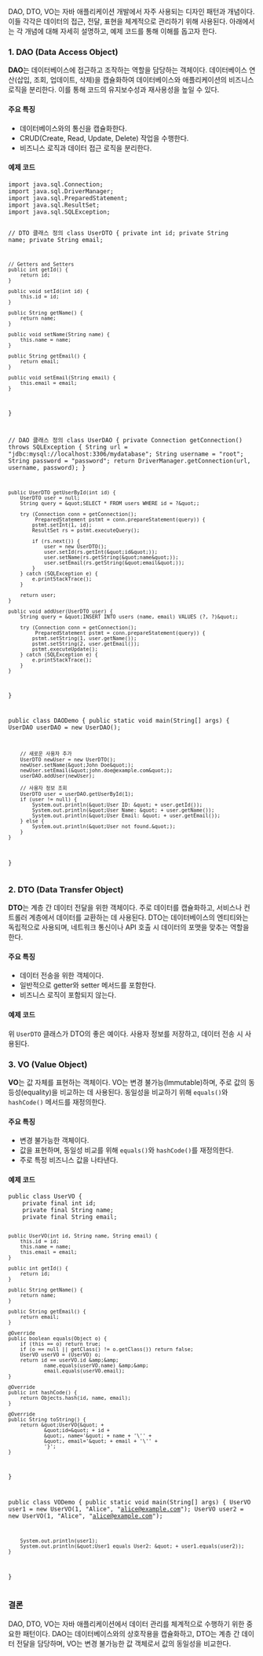 <p>DAO, DTO, VO는 자바 애플리케이션 개발에서 자주 사용되는 디자인 패턴과 개념이다. 이들 각각은 데이터의 접근, 전달, 표현을 체계적으로 관리하기 위해 사용된다. 아래에서는 각 개념에 대해 자세히 설명하고, 예제 코드를 통해 이해를 돕고자 한다.</p>
<h3 id="1-dao-data-access-object">1. DAO (Data Access Object)</h3>
<p><strong>DAO</strong>는 데이터베이스에 접근하고 조작하는 역할을 담당하는 객체이다. 데이터베이스 연산(삽입, 조회, 업데이트, 삭제)을 캡슐화하여 데이터베이스와 애플리케이션의 비즈니스 로직을 분리한다. 이를 통해 코드의 유지보수성과 재사용성을 높일 수 있다.</p>
<h4 id="주요-특징">주요 특징</h4>
<ul>
<li>데이터베이스와의 통신을 캡슐화한다.</li>
<li>CRUD(Create, Read, Update, Delete) 작업을 수행한다.</li>
<li>비즈니스 로직과 데이터 접근 로직을 분리한다.</li>
</ul>
<h4 id="예제-코드">예제 코드</h4>
<pre><code class="language-java">import java.sql.Connection;
import java.sql.DriverManager;
import java.sql.PreparedStatement;
import java.sql.ResultSet;
import java.sql.SQLException;

// DTO 클래스 정의
class UserDTO {
    private int id;
    private String name;
    private String email;

    // Getters and Setters
    public int getId() {
        return id;
    }

    public void setId(int id) {
        this.id = id;
    }

    public String getName() {
        return name;
    }

    public void setName(String name) {
        this.name = name;
    }

    public String getEmail() {
        return email;
    }

    public void setEmail(String email) {
        this.email = email;
    }
}

// DAO 클래스 정의
class UserDAO {
    private Connection getConnection() throws SQLException {
        String url = &quot;jdbc:mysql://localhost:3306/mydatabase&quot;;
        String username = &quot;root&quot;;
        String password = &quot;password&quot;;
        return DriverManager.getConnection(url, username, password);
    }

    public UserDTO getUserById(int id) {
        UserDTO user = null;
        String query = &quot;SELECT * FROM users WHERE id = ?&quot;;

        try (Connection conn = getConnection();
             PreparedStatement pstmt = conn.prepareStatement(query)) {
            pstmt.setInt(1, id);
            ResultSet rs = pstmt.executeQuery();

            if (rs.next()) {
                user = new UserDTO();
                user.setId(rs.getInt(&quot;id&quot;));
                user.setName(rs.getString(&quot;name&quot;));
                user.setEmail(rs.getString(&quot;email&quot;));
            }
        } catch (SQLException e) {
            e.printStackTrace();
        }

        return user;
    }

    public void addUser(UserDTO user) {
        String query = &quot;INSERT INTO users (name, email) VALUES (?, ?)&quot;;

        try (Connection conn = getConnection();
             PreparedStatement pstmt = conn.prepareStatement(query)) {
            pstmt.setString(1, user.getName());
            pstmt.setString(2, user.getEmail());
            pstmt.executeUpdate();
        } catch (SQLException e) {
            e.printStackTrace();
        }
    }
}

public class DAODemo {
    public static void main(String[] args) {
        UserDAO userDAO = new UserDAO();

        // 새로운 사용자 추가
        UserDTO newUser = new UserDTO();
        newUser.setName(&quot;John Doe&quot;);
        newUser.setEmail(&quot;john.doe@example.com&quot;);
        userDAO.addUser(newUser);

        // 사용자 정보 조회
        UserDTO user = userDAO.getUserById(1);
        if (user != null) {
            System.out.println(&quot;User ID: &quot; + user.getId());
            System.out.println(&quot;User Name: &quot; + user.getName());
            System.out.println(&quot;User Email: &quot; + user.getEmail());
        } else {
            System.out.println(&quot;User not found.&quot;);
        }
    }
}</code></pre>
<h3 id="2-dto-data-transfer-object">2. DTO (Data Transfer Object)</h3>
<p><strong>DTO</strong>는 계층 간 데이터 전달을 위한 객체이다. 주로 데이터를 캡슐화하고, 서비스나 컨트롤러 계층에서 데이터를 교환하는 데 사용된다. DTO는 데이터베이스의 엔티티와는 독립적으로 사용되며, 네트워크 통신이나 API 호출 시 데이터의 포맷을 맞추는 역할을 한다.</p>
<h4 id="주요-특징-1">주요 특징</h4>
<ul>
<li>데이터 전송을 위한 객체이다.</li>
<li>일반적으로 getter와 setter 메서드를 포함한다.</li>
<li>비즈니스 로직이 포함되지 않는다.</li>
</ul>
<h4 id="예제-코드-1">예제 코드</h4>
<p>위 <code>UserDTO</code> 클래스가 DTO의 좋은 예이다. 사용자 정보를 저장하고, 데이터 전송 시 사용된다.</p>
<h3 id="3-vo-value-object">3. VO (Value Object)</h3>
<p><strong>VO</strong>는 값 자체를 표현하는 객체이다. VO는 변경 불가능(Immutable)하며, 주로 값의 동등성(equality)을 비교하는 데 사용된다. 동일성을 비교하기 위해 <code>equals()</code>와 <code>hashCode()</code> 메서드를 재정의한다.</p>
<h4 id="주요-특징-2">주요 특징</h4>
<ul>
<li>변경 불가능한 객체이다.</li>
<li>값을 표현하며, 동일성 비교를 위해 <code>equals()</code>와 <code>hashCode()</code>를 재정의한다.</li>
<li>주로 특정 비즈니스 값을 나타낸다.</li>
</ul>
<h4 id="예제-코드-2">예제 코드</h4>
<pre><code class="language-java">public class UserVO {
    private final int id;
    private final String name;
    private final String email;

    public UserVO(int id, String name, String email) {
        this.id = id;
        this.name = name;
        this.email = email;
    }

    public int getId() {
        return id;
    }

    public String getName() {
        return name;
    }

    public String getEmail() {
        return email;
    }

    @Override
    public boolean equals(Object o) {
        if (this == o) return true;
        if (o == null || getClass() != o.getClass()) return false;
        UserVO userVO = (UserVO) o;
        return id == userVO.id &amp;&amp;
                name.equals(userVO.name) &amp;&amp;
                email.equals(userVO.email);
    }

    @Override
    public int hashCode() {
        return Objects.hash(id, name, email);
    }

    @Override
    public String toString() {
        return &quot;UserVO{&quot; +
                &quot;id=&quot; + id +
                &quot;, name='&quot; + name + '\'' +
                &quot;, email='&quot; + email + '\'' +
                '}';
    }
}

public class VODemo {
    public static void main(String[] args) {
        UserVO user1 = new UserVO(1, &quot;Alice&quot;, &quot;alice@example.com&quot;);
        UserVO user2 = new UserVO(1, &quot;Alice&quot;, &quot;alice@example.com&quot;);

        System.out.println(user1);
        System.out.println(&quot;User1 equals User2: &quot; + user1.equals(user2));
    }
}</code></pre>
<h3 id="결론">결론</h3>
<p>DAO, DTO, VO는 자바 애플리케이션에서 데이터 관리를 체계적으로 수행하기 위한 중요한 패턴이다. DAO는 데이터베이스와의 상호작용을 캡슐화하고, DTO는 계층 간 데이터 전달을 담당하며, VO는 변경 불가능한 값 객체로서 값의 동일성을 비교한다. </p>